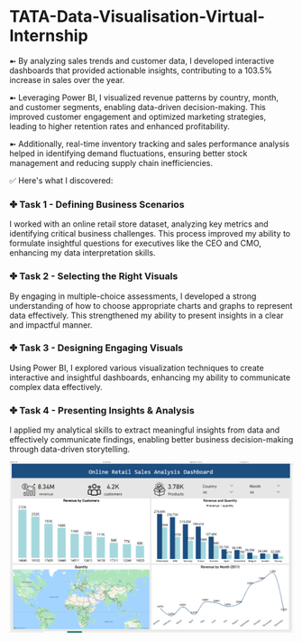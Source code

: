 # TATA-Data-Visualisation-Virtual-Internship
➼ By analyzing sales trends and customer data, I developed interactive dashboards that provided actionable insights, contributing to a 103.5% increase in sales over the year.

➼ Leveraging Power BI, I visualized revenue patterns by country, month, and customer segments, enabling data-driven decision-making. This improved customer engagement and optimized marketing strategies, leading to higher retention rates and enhanced profitability.

➼ Additionally, real-time inventory tracking and sales performance analysis helped in identifying demand fluctuations, ensuring better stock management and reducing supply chain inefficiencies.

✅ Here's what I discovered:

### ✤ Task 1 - Defining Business Scenarios
I worked with an online retail store dataset, analyzing key metrics and identifying critical business challenges. This process improved my ability to formulate insightful questions for executives like the CEO and CMO, enhancing my data interpretation skills.

### ✤ Task 2 - Selecting the Right Visuals
By engaging in multiple-choice assessments, I developed a strong understanding of how to choose appropriate charts and graphs to represent data effectively. This strengthened my ability to present insights in a clear and impactful manner.

### ✤ Task 3 - Designing Engaging Visuals
Using Power BI, I explored various visualization techniques to create interactive and insightful dashboards, enhancing my ability to communicate complex data effectively.

### ✤ Task 4 - Presenting Insights & Analysis
I applied my analytical skills to extract meaningful insights from data and effectively communicate findings, enabling better business decision-making through data-driven storytelling.

![image alt](https://github.com/renuka251902/renuka251902-TATA-Data-Visualisation-Virtual-Internship/blob/main/Screenshot%202025-03-12%20145903.png)







